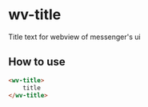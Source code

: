 # wv-title
Title text for webview of messenger's ui



## How to use
```html
<wv-title>
	title
</wv-title>
```

